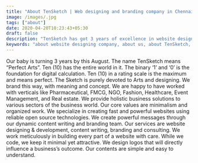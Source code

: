 ```yaml
---
title: "About TenSketch | Web designing and branding company in Chennai"
image: /images/.jpg
tags: ["about"]
date: 2020-04-20T10:23:43+05:30
draft: false
description: "TenSketch has got 3 years of excellence in website designing with consulting"
keywords: "about website designing company, about us, about TenSketch, story of website designing company in Chennai"
---
```


Our baby is turning 3 years by this August. The name TenSketch means “Perfect Arts”. Ten (10) has the entire world in it. The binary ‘1’ and ‘0’ is the foundation for digital calculation. Ten (10) in a rating scale is the maximum and means perfect. The Sketch is purely devoted to Arts and designing. We brand this way, with meaning and concept.<!--more-->
We are happy to have worked with verticals like Pharmaceutical, FMCG, NGO, Fashion, Healthcare, Event Management, and Real estate.
We provide holistic business solutions to various sectors of the business world. Our core values are minimalism and organized work. We specialize in creating fast and powerful websites using reliable open source technologies. We create powerful messages through our dynamic content writing and branding team. Our services are website designing & development, content writing, branding and consulting. We work meticulously in building every part of a website with care. While we code, we keep it minimal yet attractive. We design logos that will directly influence a business’s outcome. Our contents are simple and easy to understand.
